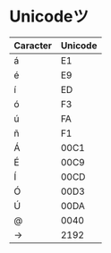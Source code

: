 # Unicodeツ

| Caracter | Unicode |
|----------|-----------|
| á        | E1        |
| é        | E9        |
| í        | ED        |
| ó        | F3        |
| ú        | FA        |
| ñ        | F1        |
|Á         | 00C1      |
|É         | 00C9      |
|Í         | 00CD      |
|Ó         | 00D3      |
|Ú         | 00DA      |
| @        | 0040      |
|→         | 2192      |

